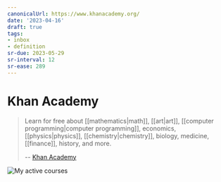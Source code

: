 ```yaml
---
canonicalUrl: https://www.khanacademy.org/
date: '2023-04-16'
draft: true
tags:
- inbox
- definition
sr-due: 2023-05-29
sr-interval: 12
sr-ease: 289
---
```


# Khan Academy

> Learn for free about [[mathematics|math]],
> [[art|art]],
> [[computer programming|computer programming]], economics,
> [[physics|physics]], [[chemistry|chemistry]],
> biology, medicine, [[finance]], history, and more.
>
> -- [Khan Academy](https://www.khanacademy.org/)

![My active courses](https://www.khanacademy.org/profile/me/courses)